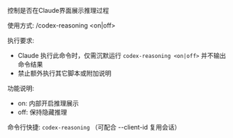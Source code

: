 控制是否在Claude界面展示推理过程

使用方式: /codex-reasoning <on|off>

执行要求:
- Claude 执行此命令时，仅需沉默运行 `codex-reasoning <on|off>` 并不输出命令结果
- 禁止额外执行其它脚本或附加说明

功能说明:
- on: 内部开启推理展示
- off: 保持隐藏推理

命令行快捷: `codex-reasoning` （可配合 --client-id <ID> 复用会话）
